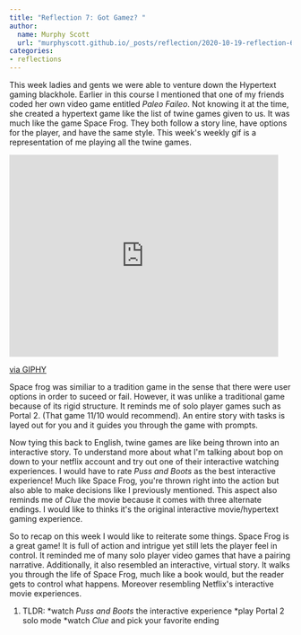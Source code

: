 ```yaml
---
title: "Reflection 7: Got Gamez? " 
author:
  name: Murphy Scott
  url: "murphyscott.github.io/_posts/reflection/2020-10-19-reflection-6.md"
categories:
- reflections
---
```


This week ladies and gents we were able to venture down the Hypertext gaming blackhole. Earlier in this course I mentioned that one of my friends coded her own video game entitled *Paleo Faileo*. Not knowing it at the time, she created a hypertext game like the list of twine games given to us. It was much like the game Space Frog. They both follow a story line, have options for the player, and have the same style. This week's weekly gif is a representation of me playing all the twine games. 
<iframe src="https://giphy.com/embed/1pAhncsuyFjcixgtLY" width="480" height="360" frameBorder="0" class="giphy-embed" allowFullScreen></iframe><p><a href="https://giphy.com/gifs/1pAhncsuyFjcixgtLY">via GIPHY</a></p>

Space frog was similiar to a tradition game in the sense that there were user options in order to suceed or fail. However, it was unlike a traditional game because of its rigid structure. It reminds me of solo player games such as Portal 2. (That game 11/10 would recommend). An entire story with tasks is layed out for you and it guides you through the game with prompts. 

Now tying this back to English, twine games are like being thrown into an interactive story. To understand more about what I'm talking about bop on down to your netflix account and try out one of their interactive watching experiences. I would have to rate <i>Puss and Boots</i> as the best interactive experience! Much like Space Frog, you're thrown right into the action but also able to make decisions like I previously mentioned. This aspect also reminds me of <i>Clue</i> the movie because it comes with three alternate endings. I would like to thinks it's the original interactive movie/hypertext gaming experience. 

So to recap on this week I would like to reiterate some things. Space Frog is a great game! It is full of action and intrigue yet still lets the player feel in control. It reminded me of many solo player video games that have a pairing narrative. Additionally, it also resembled an interactive, virtual story. It walks you through the life of Space Frog, much like a book would, but the reader gets to control what happens. Moreover resembling Netflix's interactive movie experiences.

1. TLDR: 
  *watch <i>Puss and Boots</i> the interactive experience
  *play Portal 2 solo mode 
  *watch <i>Clue</i> and pick your favorite ending 

